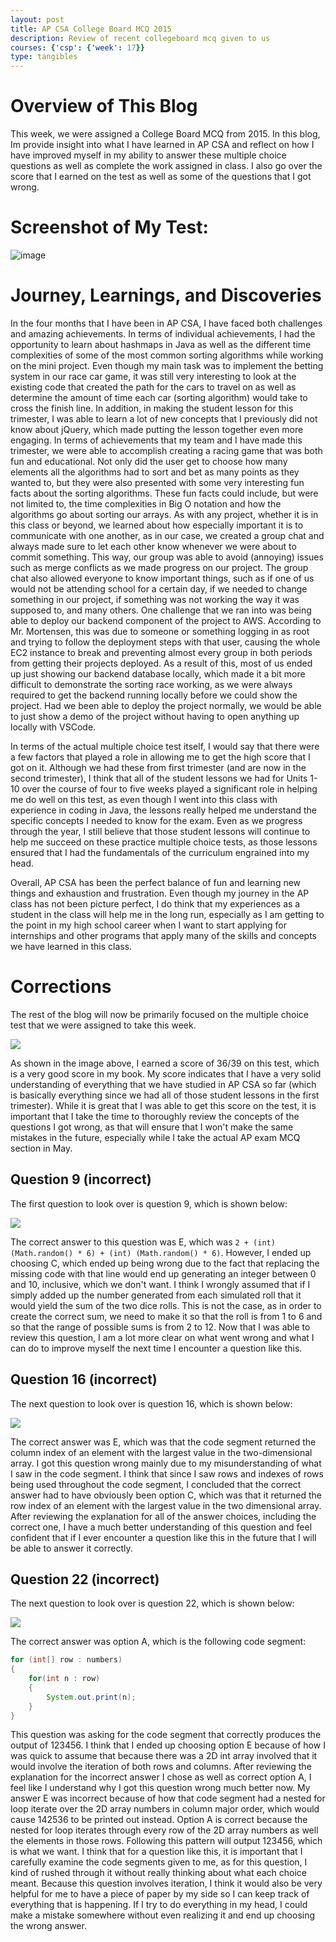 ```yaml
---
layout: post
title: AP CSA College Board MCQ 2015 
description: Review of recent collegeboard mcq given to us
courses: {'csp': {'week': 17}}
type: tangibles
---
```


# Overview of This Blog

This week, we were assigned a College Board MCQ from 2015. In this blog, Im provide insight into what I have learned in AP CSA and reflect on how I have improved myself in my ability to answer these multiple choice questions as well as complete the work assigned in class. I also go over the score that I earned on the test as well as some of the questions that I got wrong. 

# Screenshot of My Test:

![image](https://github.com/raunak2007/csa-pages/assets/41299387/f25daa3b-6425-432c-a2fd-c7084de24201)


# Journey, Learnings, and Discoveries

In the four months that I have been in AP CSA, I have faced both challenges and amazing achievements. In terms of individual achievements, I had the opportunity to learn about hashmaps in Java as well as the different time complexities of some of the most common sorting algorithms while working on the mini project. Even though my main task was to implement the betting system in our race car game, it was still very interesting to look at the existing code that created the path for the cars to travel on as well as determine the amount of time each car (sorting algorithm) would take to cross the finish line. In addition, in making the student lesson for this trimester, I was able to learn a lot of new concepts that I previously did not know about jQuery, which made putting the lesson together even more engaging. In terms of achievements that my team and I have made this trimester, we were able to accomplish creating a racing game that was both fun and educational. Not only did the user get to choose how many elements all the algorithms had to sort and bet as many points as they wanted to, but they were also presented with some very interesting fun facts about the sorting algorithms. These fun facts could include, but were not limited to, the time complexities in Big O notation and how the algorithms go about sorting our arrays. As with any project, whether it is in this class or beyond, we learned about how especially important it is to communicate with one another, as in our case, we created a group chat and always made sure to let each other know whenever we were about to commit something. This way, our group was able to avoid (annoying) issues such as merge conflicts as we made progress on our project. The group chat also allowed everyone to know important things, such as if one of us would not be attending school for a certain day, if we needed to change something in our project, if something was not working the way it was supposed to, and many others. One challenge that we ran into was being able to deploy our backend component of the project to AWS. According to Mr. Mortensen, this was due to someone or something logging in as root and trying to follow the deployment steps with that user, causing the whole EC2 instance to break and preventing almost every group in both periods from getting their projects deployed. As a result of this, most of us ended up just showing our backend database locally, which made it a bit more difficult to demonstrate the sorting race working, as we were always required to get the backend running locally before we could show the project. Had we been able to deploy the project normally, we would be able to just show a demo of the project without having to open anything up locally with VSCode.

In terms of the actual multiple choice test itself, I would say that there were a few factors that played a role in allowing me to get the high score that I got on it. Although we had these from first trimester (and are now in the second trimester), I think that all of the student lessons we had for Units 1-10 over the course of four to five weeks played a significant role in helping me do well on this test, as even though I went into this class with experience in coding in Java, the lessons really helped me understand the specific concepts I needed to know for the exam. Even as we progress through the year, I still believe that those student lessons will continue to help me succeed on these practice multiple choice tests, as those lessons ensured that I had the fundamentals of the curriculum engrained into my head. 

Overall, AP CSA has been the perfect balance of fun and learning new things and exhaustion and frustration. Even though my journey in the AP class has not been picture perfect, I do think that my experiences as a student in the class will help me in the long run, especially as I am getting to the point in my high school career when I want to start applying for internships and other programs that apply many of the skills and concepts we have learned in this class. 

# Corrections

The rest of the blog will now be primarily focused on the multiple choice test that we were assigned to take this week. 


![]({{site.baseurl}}/images/finalscore2015.png)


As shown in the image above, I earned a score of 36/39 on this test, which is a very good score in my book. My score indicates that I have a very solid understanding of everything that we have studied in AP CSA so far (which is basically everything since we had all of those student lessons in the first trimester). While it is great that I was able to get this score on the test, it is important that I take the time to thoroughly review the concepts of the questions I got wrong, as that will ensure that I won't make the same mistakes in the future, especially while I take the actual AP exam MCQ section in May. 




## Question 9 (incorrect)

The first question to look over is question 9, which is shown below:

![]({{site.baseurl}}/images/question9.png)

The correct answer to this question was E, which was ```2 + (int) (Math.random() * 6) + (int) (Math.random() * 6)```. However, I ended up choosing C, which ended up being wrong due to the fact that replacing the missing code with that line would end up generating an integer between 0 and 10, inclusive, which we don't want. I think I wrongly assumed that if I simply added up the number generated from each simulated roll that it would yield the sum of the two dice rolls. This is not the case, as in order to create the correct sum, we need to make it so that the roll is from 1 to 6 and so that the range of possible sums is from 2 to 12. Now that I was able to review this question, I am a lot more clear on what went wrong and what I can do to improve myself the next time I encounter a question like this. 



## Question 16 (incorrect)

The next question to look over is question 16, which is shown below:


![]({{site.baseurl}}/images/question16.png)

The correct answer was E, which was that the code segment returned the column index of an element with the largest value in the two-dimensional array. I got this question wrong mainly due to my misunderstanding of what I saw in the code segment. I think that since I saw rows and indexes of rows being used throughout the code segment, I concluded that the correct answer had to have obviously been option C, which was that it returned the row index of an element with the largest value in the two dimensional array. After reviewing the explanation for all of the answer choices, including the correct one, I have a much better understanding of this question and feel confident that if I ever encounter a question like this in the future that I will be able to answer it correctly. 


## Question 22 (incorrect)

The next question to look over is question 22, which is shown below:

![]({{site.baseurl}}/images/question22.png)

The correct answer was option A, which is the following code segment:

```java
for (int[] row : numbers)
{
    for(int n : row)
    {
        System.out.print(n);
    }
} 
```

This question was asking for the code segment that correctly produces the output of 123456. I think that I ended up choosing option E because of how I was quick to assume that because there was a 2D int array involved that it would involve the iteration of both rows and columns. After reviewing the explanation for the incorrect answer I chose as well as correct option A, I feel like I understand why I got this question wrong much better now. My answer E was incorrect because of how that code segment had a nested for loop iterate over the 2D array numbers in column major order, which would cause 142536 to be printed out instead. Option A is correct because the nested for loop iterates through every row of the 2D array numbers as well the elements in those rows. Following this pattern will output 123456, which is what we want. I think that for a question like this, it is important that I carefully examine the code segments given to me, as for this question, I kind of rushed through it without really thinking about what each choice meant. Because this question involves iteration, I think it would also be very helpful for me to have a piece of paper by my side so I can keep track of everything that is happening. If I try to do everything in my head, I could make a mistake somewhere without even realizing it and end up choosing the wrong answer. 











